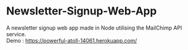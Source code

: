# Newsletter-Signup-Web-App
A newsletter signup web app made in Node utilising the MailChimp API service. </br>
Demo : https://powerful-atoll-14061.herokuapp.com/
